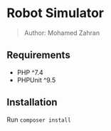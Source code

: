 # Robot Simulator
> Author: Mohamed Zahran

## Requirements
* PHP ^7.4
* PHPUnit ^9.5

## Installation
Run `composer install`
